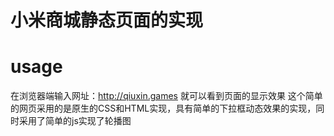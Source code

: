 小米商城静态页面的实现
==
usage
==
在浏览器端输入网址：http://qiuxin.games  就可以看到页面的显示效果
这个简单的网页采用的是原生的CSS和HTML实现，具有简单的下拉框动态效果的实现，同时采用了简单的js实现了轮播图
